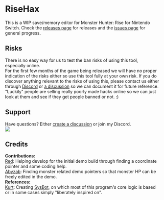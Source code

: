 # RiseHax  
This is a WIP save/memory editor for Monster Hunter: Rise for Nintendo Switch.
Check the [releases page](https://github.com/Glazelf/RiseHax/releases) for releases and the [issues page](https://github.com/Glazelf/RiseHax/issues) for general progress.

## Risks
There is no easy way for us to test the ban risks of using this tool, especially online.  
For the first few months of the game being released we will have no proper indication of the risks either so use this tool fully at your own risk. If you do discover anything relevant to the risks of using this, please contact us either through [Discord](https://discord.gg/5NsYYuvm7D) or [a discussion](https://github.com/Glazelf/RiseHax/discussions) so we can document it for future reference.  
"Luckily" people are selling really poorly made hacks online so we can just look at them and see if they get people banned or not. :)  

## Support
Have questions? Either [create a discussion](https://github.com/Glazelf/RiseHax/discussions) or join my Discord.  
[<img src="https://canary.discordapp.com/api/guilds/826479009206108188/widget.png?style=banner2">](https://discord.gg/5NsYYuvm7D)

## Credits
**Contributions:**  
[Red](https://github.com/hp3721): Helping develop for the initial demo build through finding a coordinate pointer and some coding help.  
[Abyzab](https://github.com/abyzab): Finding monster related demo pointers so that monster HP can be freely edited in the demo.  
**References:**  
[Kurt](https://github.com/kwsch): Creating [SysBot](https://github.com/kwsch/SysBot.NET), on which most of this program's core logic is based or in some cases simply "liberately inspired on".
